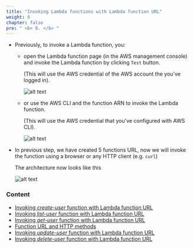 ```yaml
---
title: "Invoking Lambda functions with Lambda function URL"
weight: 8
chapter: false
pre: " <b> 8. </b> "
---
```


- Previously, to invoke a Lambda function, you:

  - open the Lambda function page (in the AWS management console) and invoke the Lambda function by clicking `Test` button.

    (This will use the AWS credential of the AWS account the you've logged in).

    ![alt text](/diagrams/workshop-1-invoke-with-management-console-low-level.drawio.svg)

  - or use the AWS CLI and the function ARN to invoke the Lambda function.

    (This will use the AWS credential that you've configured with AWS CLI).

    ![alt text](/diagrams/workshop-1-invoke-with-with-cli-low-level.drawio.svg)

- In previous step, we have created 5 functions URL, now we will invoke the function using a browser or any HTTP client (e.g. `curl`)

  The architecture now looks like this

  ![alt text](/diagrams/workshop-1-function-urls.drawio.svg)

### Content

- [Invoking _create-user_ function with Lambda function URL](8.1-invoking-create-user-function)
- [Invoking _list-user_ function with Lambda function URL](8.2-invoking-list-user-function)
- [Invoking _get-user_ function with Lambda function URL](8.3-invoking-get-user-function)
- [Function URL and HTTP methods](8.4-function-url-and-http-methods)
- [Invoking _update-user_ function with Lambda function URL](8.5-invoking-update-user-function)
- [Invoking _delete-user_ function with Lambda function URL](8.6-invoking-delete-user-function)
